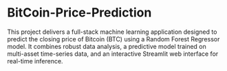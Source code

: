 # BitCoin-Price-Prediction
This project delivers a full-stack machine learning application designed to predict the closing price of Bitcoin (BTC) using a Random Forest Regressor model. It combines robust data analysis, a predictive model trained on multi-asset time-series data, and an interactive Streamlit web interface for real-time inference.
